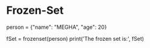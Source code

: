 # Frozen-Set

person = {"name": "MEGHA", "age": 20}

fSet = frozenset(person)
print('The frozen set is:', fSet)
